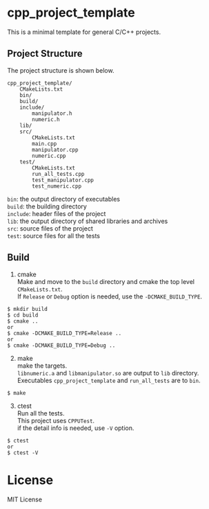# cpp_project_template

This is a minimal template for general C/C++ projects.

## Project Structure

The project structure is shown below.

```
cpp_project_template/
    CMakeLists.txt
    bin/
    build/
    include/
        manipulator.h
        numeric.h
    lib/
    src/
        CMakeLists.txt
        main.cpp
        manipulator.cpp
        numeric.cpp
    test/
        CMakeLists.txt
        run_all_tests.cpp
        test_manipulator.cpp
        test_numeric.cpp
```

`bin`: the output directory of executables  
`build`: the building directory  
`include`: header files of the project  
`lib`: the output directory of shared libraries and archives  
`src`: source files of the project  
`test`: source files for all the tests

## Build

1. cmake  
Make and move to the `build` directory and cmake the top level `CMakeLists.txt`.  
If `Release` or `Debug` option is needed, use the `-DCMAKE_BUILD_TYPE`.  
```
$ mkdir build
$ cd build
$ cmake ..
or
$ cmake -DCMAKE_BUILD_TYPE=Release ..
or
$ cmake -DCMAKE_BUILD_TYPE=Debug ..
```

2. make  
make the targets.  
`libnumeric.a` and `libmanipulator.so` are output to `lib` directory.  
Executables `cpp_project_template` and `run_all_tests` are to `bin`.
```
$ make
```

3. ctest  
Run all the tests.  
This project uses `CPPUTest`.  
if the detail info is needed, use `-V` option.  
```
$ ctest
or
$ ctest -V
```

# License
MIT License